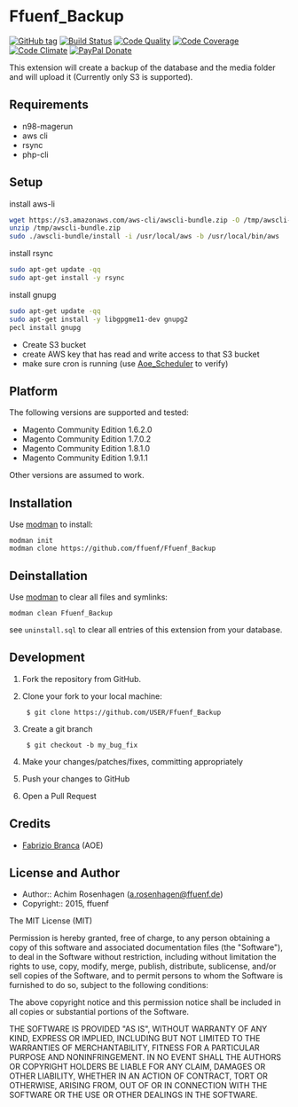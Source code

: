Ffuenf_Backup
=============
[![GitHub tag](https://img.shields.io/github/tag/ffuenf/Ffuenf_Backup.svg)][tag]
[![Build Status](https://img.shields.io/travis/ffuenf/Ffuenf_Backup.svg)][travis]
[![Code Quality](https://scrutinizer-ci.com/g/ffuenf/Ffuenf_Backup/badges/quality-score.png)][code_quality]
[![Code Coverage](https://scrutinizer-ci.com/g/ffuenf/Ffuenf_Backup/badges/coverage.png)][code_coverage]
[![Code Climate](https://codeclimate.com/github/ffuenf/Ffuenf_Backup/badges/gpa.svg)][codeclimate_gpa]
[![PayPal Donate](https://img.shields.io/badge/paypal-donate-blue.svg)][paypal_donate]

[tag]: https://github.com/ffuenf/Ffuenf_Backup
[travis]: https://travis-ci.org/ffuenf/Ffuenf_Backup
[code_quality]: https://scrutinizer-ci.com/g/ffuenf/Ffuenf_Backup
[code_coverage]: https://scrutinizer-ci.com/g/ffuenf/Ffuenf_Backup
[codeclimate_gpa]: https://codeclimate.com/github/ffuenf/Ffuenf_Backup
[paypal_donate]: https://www.paypal.com/cgi-bin/webscr?cmd=_s-xclick&hosted_button_id=J2PQS2WLT2Y8W&item_name=Magento%20Extension%3a%20Ffuenf_Backup&item_number=Ffuenf_Backup&currency_code=EUR

This extension will create a backup of the database and the media folder and will upload it (Currently only S3 is supported).

Requirements
------------

* n98-magerun
* aws cli
* rsync
* php-cli

Setup
-----

install aws-li
```bash
wget https://s3.amazonaws.com/aws-cli/awscli-bundle.zip -O /tmp/awscli-bundle.zip
unzip /tmp/awscli-bundle.zip
sudo ./awscli-bundle/install -i /usr/local/aws -b /usr/local/bin/aws
```

install rsync
```bash
sudo apt-get update -qq
sudo apt-get install -y rsync
```

install gnupg
```bash
sudo apt-get update -qq
sudo apt-get install -y libgpgme11-dev gnupg2
pecl install gnupg
```

* Create S3 bucket
* create AWS key that has read and write access to that S3 bucket
* make sure cron is running (use [Aoe_Scheduler](https://github.com/AOEpeople/Aoe_Scheduler) to verify)

Platform
--------

The following versions are supported and tested:

* Magento Community Edition 1.6.2.0
* Magento Community Edition 1.7.0.2
* Magento Community Edition 1.8.1.0
* Magento Community Edition 1.9.1.1

Other versions are assumed to work.

Installation
------------

Use [modman](https://github.com/colinmollenhour/modman) to install:
```
modman init
modman clone https://github.com/ffuenf/Ffuenf_Backup
```

Deinstallation
--------------

Use [modman](https://github.com/colinmollenhour/modman) to clear all files and symlinks:
```
modman clean Ffuenf_Backup
```
see `uninstall.sql` to clear all entries of this extension from your database.

Development
-----------
1. Fork the repository from GitHub.
2. Clone your fork to your local machine:

        $ git clone https://github.com/USER/Ffuenf_Backup

3. Create a git branch

        $ git checkout -b my_bug_fix

4. Make your changes/patches/fixes, committing appropriately
5. Push your changes to GitHub
6. Open a Pull Request

Credits
-------

* [Fabrizio Branca](https://github.com/fbrnc) (AOE)

License and Author
------------------

- Author:: Achim Rosenhagen (<a.rosenhagen@ffuenf.de>)
- Copyright:: 2015, ffuenf

The MIT License (MIT)

Permission is hereby granted, free of charge, to any person obtaining a copy
of this software and associated documentation files (the "Software"), to deal
in the Software without restriction, including without limitation the rights
to use, copy, modify, merge, publish, distribute, sublicense, and/or sell
copies of the Software, and to permit persons to whom the Software is
furnished to do so, subject to the following conditions:

The above copyright notice and this permission notice shall be included in all
copies or substantial portions of the Software.

THE SOFTWARE IS PROVIDED "AS IS", WITHOUT WARRANTY OF ANY KIND, EXPRESS OR
IMPLIED, INCLUDING BUT NOT LIMITED TO THE WARRANTIES OF MERCHANTABILITY,
FITNESS FOR A PARTICULAR PURPOSE AND NONINFRINGEMENT. IN NO EVENT SHALL THE
AUTHORS OR COPYRIGHT HOLDERS BE LIABLE FOR ANY CLAIM, DAMAGES OR OTHER
LIABILITY, WHETHER IN AN ACTION OF CONTRACT, TORT OR OTHERWISE, ARISING FROM,
OUT OF OR IN CONNECTION WITH THE SOFTWARE OR THE USE OR OTHER DEALINGS IN THE
SOFTWARE.

